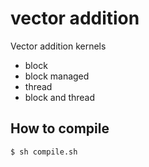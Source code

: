 # vector addition

Vector addition kernels
- block
- block managed
- thread
- block and thread

## How to compile
```bash
$ sh compile.sh
```
